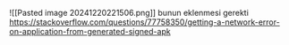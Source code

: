 ![[Pasted image 20241220221506.png]]
bunun eklenmesi gerekti
https://stackoverflow.com/questions/77758350/getting-a-network-error-on-application-from-generated-signed-apk